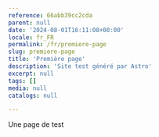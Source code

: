 ```yaml
---
reference: 66abb39cc2cda
parent: null
date: '2024-08-01T16:11:08+00:00'
locale: fr_FR
permalink: /fr/premiere-page
slug: premiere-page
title: 'Première page'
description: 'Site test généré par Astro'
excerpt: null
tags: []
media: null
catalogs: null

---
```

Une page de test

<figure class="image"><img alt="" src="https://thumbor.yama-cms.com/bj0wX16THJiU833RVpiIgE-y5dA=/0x0:0x0/600x0/filters:rotate(0)/https://medias.yama-cms.com/1e56ff783cd83c60cd9a72c0f00d26bd/2024-08/66abb3c530a77376390811.jpg"></figure>